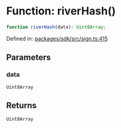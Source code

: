 # Function: riverHash()

```ts
function riverHash(data): Uint8Array;
```

Defined in: [packages/sdk/src/sign.ts:415](https://github.com/towns-protocol/towns/blob/0db1fd0ac7258e8db8cedfb6183e8eade8284fa1/packages/sdk/src/sign.ts#L415)

## Parameters

### data

`Uint8Array`

## Returns

`Uint8Array`
